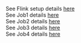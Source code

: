 
See Flink setup details [here](setup.md) <br/>
See Job1 details [here](Job1_WithFSSourceConnector.md) <br/>
See Job2 details [here](Job2_WithKafkaFileConnector.md) <br/>
See Job3 details [here](Job3_WithKafkaSpoolConnector.md) <br/>
See Job4 details [here](Job4_WithKafkaS3Connector.md) <br/>